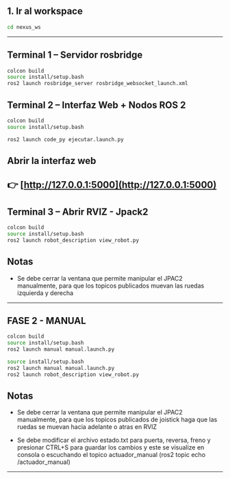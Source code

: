 
##  1. Ir al workspace

```bash
cd nexus_ws
```

---

## Terminal 1 – Servidor rosbridge
```bash
colcon build
source install/setup.bash
ros2 launch rosbridge_server rosbridge_websocket_launch.xml
```

## Terminal 2 – Interfaz Web + Nodos ROS 2

```bash
colcon build
source install/setup.bash

ros2 launch code_py ejecutar.launch.py
```

##  Abrir la interfaz web
👉 [http://127.0.0.1:5000](http://127.0.0.1:5000)
---

## Terminal 3 – Abrir RVIZ - Jpack2

```bash
colcon build
source install/setup.bash
ros2 launch robot_description view_robot.py
```

##  Notas

- Se debe cerrar la ventana que permite manipular el JPAC2 manualmente, para que los topicos publicados muevan las ruedas izquierda y derecha
---




## FASE 2 - MANUAL 

```bash
colcon build
source install/setup.bash
ros2 launch manual manual.launch.py

```

```bash
source install/setup.bash
ros2 launch manual manual.launch.py
ros2 launch robot_description view_robot.py
```

##  Notas

- Se debe cerrar la ventana que permite manipular el JPAC2 manualmente, para que los topicos publicados de joistick haga que las ruedas se muevan hacia adelante o atras en RVIZ

- Se debe modificar el archivo estado.txt para puerta, reversa, freno y presionar CTRL+S para guardar los cambios y este se visualize en consola o escuchando el topico actuador_manual (ros2 topic echo /actuador_manual)
---
